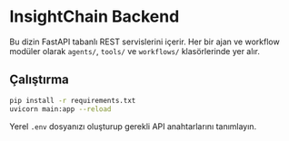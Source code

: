 # InsightChain Backend

Bu dizin FastAPI tabanlı REST servislerini içerir. Her bir ajan ve workflow modüler olarak `agents/`, `tools/` ve `workflows/` klasörlerinde yer alır.

## Çalıştırma

```bash
pip install -r requirements.txt
uvicorn main:app --reload
```

Yerel `.env` dosyanızı oluşturup gerekli API anahtarlarını tanımlayın.
